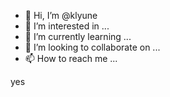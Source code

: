 - 👋 Hi, I’m @klyune
- 👀 I’m interested in ...
- 🌱 I’m currently learning ...
- 💞️ I’m looking to collaborate on ...
- 📫 How to reach me ...

<!---
klyune/klyune is a ✨ special ✨ repository because its `README.md` (this file) appears on your GitHub profile.
You can click the Preview link to take a look at your changes.
--->yes
